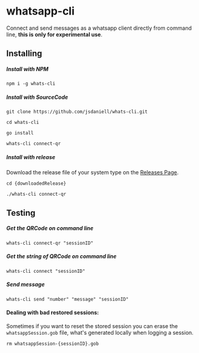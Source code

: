 # whatsapp-cli

Connect and send messages as a whatsapp client directly from command line, **this is only for experimental use**.

## Installing

##### Install with NPM

`npm i -g whats-cli`

##### Install with SourceCode

`git clone https://github.com/jsdaniell/whats-cli.git`

`cd whats-cli`

`go install`

`whats-cli connect-qr`

##### Install with release

Download the release file of your system type on the [Releases Page](https://github.com/jsdaniell/whats-cli/releases).

`cd {downloadedRelease}`

`./whats-cli connect-qr`

## Testing

##### Get the QRCode on command line

`whats-cli connect-qr "sessionID"`

##### Get the string of QRCode on command line

`whats-cli connect "sessionID"`

##### Send message

`whats-cli send "number" "message" "sessionID"`

#### Dealing with bad restored sessions:

Sometimes if you want to reset the stored session you can erase the `whatsappSession.gob` file, what's generated locally when logging a session.

`rm whatsappSession-{sessionID}.gob`



